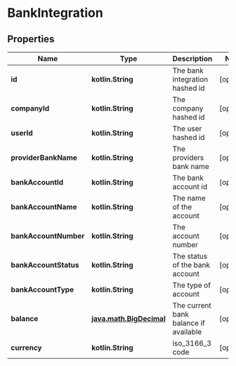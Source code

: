 
# BankIntegration

## Properties
Name | Type | Description | Notes
------------ | ------------- | ------------- | -------------
**id** | **kotlin.String** | The bank integration hashed id |  [optional]
**companyId** | **kotlin.String** | The company hashed id |  [optional]
**userId** | **kotlin.String** | The user hashed id |  [optional]
**providerBankName** | **kotlin.String** | The providers bank name |  [optional]
**bankAccountId** | **kotlin.String** | The bank account id |  [optional]
**bankAccountName** | **kotlin.String** | The name of the account |  [optional]
**bankAccountNumber** | **kotlin.String** | The account number |  [optional]
**bankAccountStatus** | **kotlin.String** | The status of the bank account |  [optional]
**bankAccountType** | **kotlin.String** | The type of account |  [optional]
**balance** | [**java.math.BigDecimal**](java.math.BigDecimal.md) | The current bank balance if available |  [optional]
**currency** | **kotlin.String** | iso_3166_3 code |  [optional]



